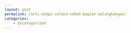 ```yaml
---
layout: post
permalink: /arti-mimpi-celana-sobek-bagian-selangkangan/
categories:
    - Uncategorized
---
```


